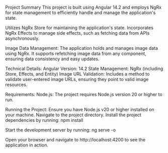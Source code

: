 Project Summary
This project is built using Angular 14.2 and employs NgRx for state management to efficiently handle and manage the application's state.

Utilizes NgRx Store for maintaining the application's state.
Incorporates NgRx Effects to manage side effects, such as fetching data from APIs asynchronously.



Image Data Management:
The application holds and manages image data using NgRx.
It supports refetching image data from any component, ensuring data consistency and easy updates.

Technical Details:
Angular Version: 14.2
State Management: NgRx (including Store, Effects, and Entity)
Image URL Validation: Includes a method to validate user-entered image URLs, ensuring they point to valid image resources.

Requirements:
Node.js: The project requires Node.js version 20 or higher to run.

Running the Project:
Ensure you have Node.js v20 or higher installed on your machine.
Navigate to the project directory.
Install the project dependencies by running:
    npm install

Start the development server by running:
    ng serve -o

Open your browser and navigate to http://localhost:4200 to see the application in action.

